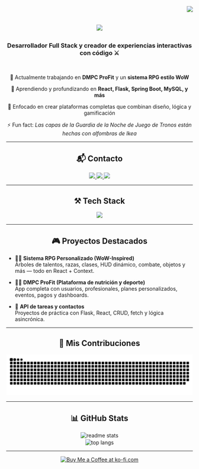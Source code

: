 <img align="right" src="https://visitor-badge.laobi.icu/badge?page_id=DavidVivarMartinez.DavidVivarMartinez" />

<h1 align="center">
    <img src="https://readme-typing-svg.herokuapp.com/?font=Righteous&size=35&center=true&vCenter=true&width=500&height=70&duration=4000&lines=Hola%2C+soy+David+Vivar!;Full-Stack+Developer+%F0%9F%9A%80;" />
</h1>

<h3 align="center">Desarrollador Full Stack y creador de experiencias interactivas con código ⚔️</h3>

<br/>

<div align="center">
 
 🔭 Actualmente trabajando en **DMPC ProFit** y un **sistema RPG estilo WoW**

 🌱 Aprendiendo y profundizando en **React, Flask, Spring Boot, MySQL, y más**

 🎯 Enfocado en crear plataformas completas que combinan diseño, lógica y gamificación

 ⚡ Fun fact: *Las capas de la Guardia de la Noche de Juego de Tronos están hechas con alfombras de Ikea*
 
</div>

---

<h2 align="center">📬 Contacto</h2>

<div align="center"> 
  <a href="mailto:davidvivarmartinez@gmail.com">
    <img src="https://img.shields.io/badge/Gmail-333333?style=for-the-badge&logo=gmail&logoColor=red" />
  </a>
  <a href="https://www.linkedin.com/in/david-vivar-martinez-3b2470156/" target="_blank">
    <img src="https://img.shields.io/badge/LinkedIn-0077B5?style=for-the-badge&logo=linkedin&logoColor=white" />
  </a>
  <a href="https://github.com/DavidVivarMartinez" target="_blank">
     <img src="https://img.shields.io/badge/Portfolio-FF5722?style=for-the-badge&logo=firefox&logoColor=white" />
  </a>
</div>

---

<h2 align="center">⚒️ Tech Stack</h2>

<div align="center">
    <img src="https://skillicons.dev/icons?i=react,flask,spring,html,css,javascript,typescript,python,java,mysql,postgres,git,github,vscode,figma,nodejs,express" />
</div>

---

<h2 align="center">🎮 Proyectos Destacados</h2>

- 🧙‍♂️ **Sistema RPG Personalizado (WoW-Inspired)**  
  Árboles de talentos, razas, clases, HUD dinámico, combate, objetos y más — todo en React + Context.

- 🏋️‍♂️ **DMPC ProFit (Plataforma de nutrición y deporte)**  
  App completa con usuarios, profesionales, planes personalizados, eventos, pagos y dashboards.

- 🧾 **API de tareas y contactos**  
  Proyectos de práctica con Flask, React, CRUD, fetch y lógica asincrónica.

---

<h2 align="center">🐍 Mis Contribuciones</h2>

<div align="center">
  <img alt="snake eating my contributions" src="https://raw.githubusercontent.com/Platane/snk/output/github-contribution-grid-snake.svg" />
</div>

---

<h2 align="center">📊 GitHub Stats</h2>

<div align=center>
  <img width=390 src="https://github-readme-stats-salesp07.vercel.app/api?username=salesp07&count_private=true&show_icons=true&theme=react&rank_icon=github&border_radius=10" alt="readme stats" />
  <br/>
  <img width=325 align="center" src="https://github-readme-stats-salesp07.vercel.app/api/top-langs/?username=salesp07&hide=HTML&langs_count=8&layout=compact&theme=react&border_radius=10&size_weight=0.5&count_weight=0.5&exclude_repo=github-readme-stats" alt="top langs" />
</div>


---

<div align="center">
  <a href='https://ko-fi.com/davidvivar' target='_blank'>
    <img height='64' style='border:0px;height:64px;' src='https://storage.ko-fi.com/cdn/kofi1.png?v=3' alt='Buy Me a Coffee at ko-fi.com' />
  </a>
</div>
